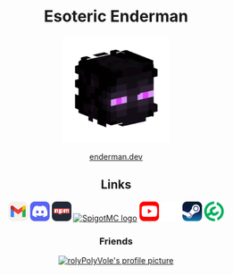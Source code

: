 <h1 align="center">Esoteric Enderman</h1>

<p align="center"><a href="https://www.github.com/esotericenderman"><img alt="My profile picture" src="./assets/images/profile.png" width="190" height="190"></a></p>

<p align="center"><a href="https://enderman.dev">enderman.dev</a></p>

<h2 align="center">Links</h2>

<p align="center">
    <a href="https://www.gmail.com/"><img src="./assets/images/icons/email.svg" alt="Email logo" width="35"></a>
    <a href="https://discord.com/users/500690028960284672"><img src="./assets/images/icons/discord.svg" width="35" alt="Discord logo"></a>
    <a href="https://www.npmjs.com/~esotericenderman"><img src="./assets/images/icons/npm.svg" alt="npm logo" width="35" /></a>
    <a href="https://www.spigotmc.org/members/esotericenderman.2123396/"><img src="https://static.spigotmc.org/img/spigot.png" alt="SpigotMC logo" width="35" /></a>
    <a href="https://www.youtube.com/@esotericenderman"><img src="./assets/images/icons/youtube.svg" alt="YouTube logo" width="35" /></a>
    <a href="https://namemc.com/profile/esotericenderman.1"><img src="./assets/images/icons/namemc.svg" alt="NameMC logo" width="35" /></a>
    <a href="https://steamcommunity.com/id/esotericenderman/"><img src="./assets/images/icons/steam.svg" alt="Steam logo" width="35" /></a>
    <a href="https://modrinth.com/user/esotericenderman"><img src="./assets/images/icons/modrinth.svg" width="35" /></a>
</p>

<h3 align="center">Friends</h3>

<p align="center">
    <a href="https://github.com/rolyPolyVole">
        <img src="https://github.com/rolyPolyVole.png" width="45" height="45" alt="rolyPolyVole's profile picture" />
    </a>
</p>
